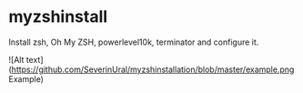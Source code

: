 # myzshinstall
 Install zsh, Oh My ZSH, powerlevel10k, terminator and configure it. 

![Alt text](https://github.com/SeverinUral/myzshinstallation/blob/master/example.png Example)

